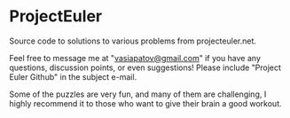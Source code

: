 # ProjectEuler
Source code to solutions to various problems from projecteuler.net.

Feel free to message me at "vasiapatov@gmail.com" if you have any questions, discussion points, or even suggestions! Please include "Project Euler Github" in the subject e-mail.

Some of the puzzles are very fun, and many of them are challenging, I highly recommend it to those who want to give their brain a good workout.
